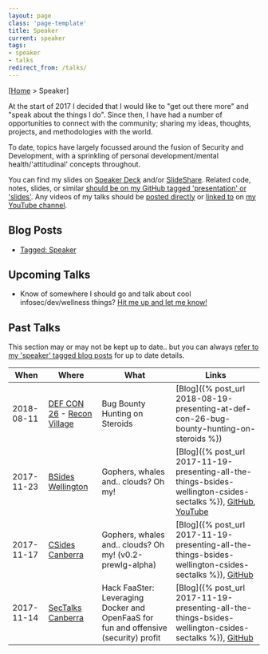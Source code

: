 ```yaml
---
layout: page
class: 'page-template'
title: Speaker
current: speaker
tags:
- speaker
- talks
redirect_from: /talks/
---
```


[[Home](/) > Speaker]

At the start of 2017 I decided that I would like to "get out there more" and "speak about the things I do". Since then, I have had a number of opportunities to connect with the community; sharing my ideas, thoughts, projects, and methodologies with the world.

To date, topics have largely focussed around the fusion of Security and Development, with a sprinkling of personal development/mental health/'attitudinal' concepts throughout.

You can find my slides on [Speaker Deck](https://speakerdeck.com/0xdevalias) and/or [SlideShare](https://www.slideshare.net/GlenndevaliasGrant). Related code, notes, slides, or similar [should be on my GitHub tagged 'presentation' or 'slides'](https://github.com/search?q=topic%3Apresentation+topic%3Aslides+user%3A0xdevalias+user%3ABountyMachine&type=Repositories). Any videos of my talks should be [posted directly](https://www.youtube.com/watch?v=Y2W-Kw24Zpg&list=PLGuyVypPuniX3CdC_9fCtVpuPLV79iVdX) or [linked to](https://www.youtube.com/watch?v=adWzygDdQLw&list=PLGuyVypPuniWcIU7WrPKtfNeWYe0bqJKR) on [my YouTube channel](https://www.youtube.com/channel/UCbGD_muZ_KB8R5L1fh4ZZnw).

## Blog Posts

* [Tagged: Speaker](/tag/speaker/)

## Upcoming Talks

* Know of somewhere I should go and talk about cool infosec/dev/wellness things? [Hit me up and let me know!](/author/devalias/)

## Past Talks

This section may or may not be kept up to date.. but you can always [refer to my 'speaker' tagged blog posts](/tag/speaker/) for up to date details.

| When       | Where                                                                             | What                                                                                 | Links  |
| ---------- |---------------------------------------------------------------------------------- | ------------------------------------------------------------------------------------ | ------ |
| 2018-08-11 | [DEF CON 26](https://www.defcon.org/) - [Recon Village](http://reconvillage.org/) | Bug Bounty Hunting on Steroids                                                       | [Blog]({% post_url 2018-08-19-presenting-at-def-con-26-bug-bounty-hunting-on-steroids %}) |
| 2017-11-23 | [BSides Wellington](https://www.bsides.nz/)                                       | Gophers, whales and.. clouds? Oh my!                                                 | [Blog]({% post_url 2017-11-19-presenting-all-the-things-bsides-wellington-csides-sectalks %}), [GitHub](https://github.com/0xdevalias/gopherblazer#talks), [YouTube](https://www.youtube.com/watch?v=Y2W-Kw24Zpg) |
| 2017-11-17 | [CSides Canberra](https://www.bsidesau.com.au/csides.html)                        | Gophers, whales and.. clouds? Oh my! (v0.2-prewlg-alpha)                             | [Blog]({% post_url 2017-11-19-presenting-all-the-things-bsides-wellington-csides-sectalks %}), [GitHub](https://github.com/0xdevalias/gopherblazer#talks) |
| 2017-11-14 | [SecTalks Canberra](https://www.sectalks.org/canberra/)                           | Hack FaaSter: Leveraging Docker and OpenFaaS for fun and offensive (security) profit | [Blog]({% post_url 2017-11-19-presenting-all-the-things-bsides-wellington-csides-sectalks %}), [GitHub](https://github.com/0xdevalias/hack-FaaSter#talks) |
